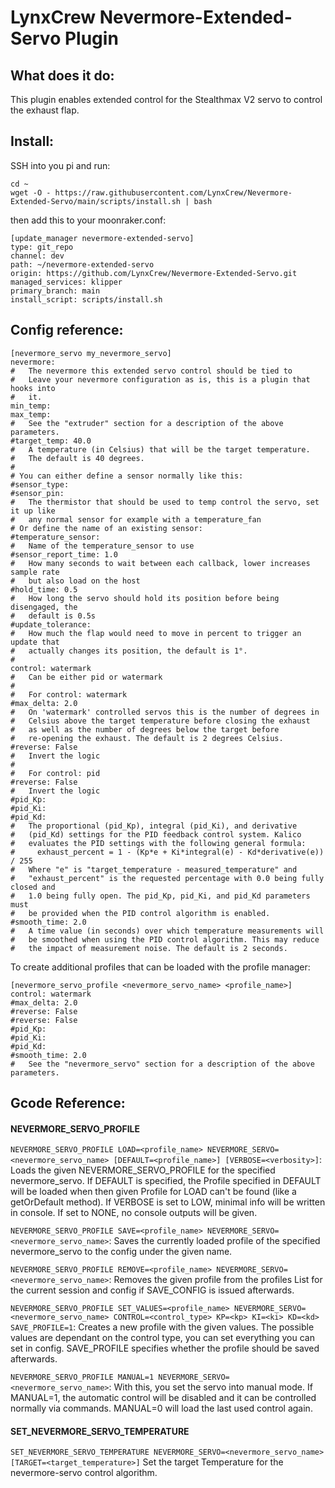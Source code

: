 # LynxCrew Nevermore-Extended-Servo Plugin

## What does it do:
This plugin enables extended control for the Stealthmax V2 servo to control the
exhaust flap.

## Install:
SSH into you pi and run:
```
cd ~
wget -O - https://raw.githubusercontent.com/LynxCrew/Nevermore-Extended-Servo/main/scripts/install.sh | bash
```

then add this to your moonraker.conf:
```
[update_manager nevermore-extended-servo]
type: git_repo
channel: dev
path: ~/nevermore-extended-servo
origin: https://github.com/LynxCrew/Nevermore-Extended-Servo.git
managed_services: klipper
primary_branch: main
install_script: scripts/install.sh
```

## Config reference:
```
[nevermore_servo my_nevermore_servo]
nevermore:
#   The nevermore this extended servo control should be tied to
#   Leave your nevermore configuration as is, this is a plugin that hooks into
#   it.
min_temp:
max_temp:
#   See the "extruder" section for a description of the above parameters.
#target_temp: 40.0
#   A temperature (in Celsius) that will be the target temperature.
#   The default is 40 degrees.
#
# You can either define a sensor normally like this:
#sensor_type:
#sensor_pin:
#   The thermistor that should be used to temp control the servo, set it up like
#   any normal sensor for example with a temperature_fan
# Or define the name of an existing sensor:
#temperature_sensor:
#   Name of the temperature_sensor to use
#sensor_report_time: 1.0
#   How many seconds to wait between each callback, lower increases sample rate
#   but also load on the host
#hold_time: 0.5
#   How long the servo should hold its position before being disengaged, the
#   default is 0.5s
#update_tolerance: 
#   How much the flap would need to move in percent to trigger an update that
#   actually changes its position, the default is 1°.
#
control: watermark
#   Can be either pid or watermark
#
#   For control: watermark
#max_delta: 2.0
#   On 'watermark' controlled servos this is the number of degrees in
#   Celsius above the target temperature before closing the exhaust
#   as well as the number of degrees below the target before
#   re-opening the exhaust. The default is 2 degrees Celsius.
#reverse: False
#   Invert the logic
#
#   For control: pid
#reverse: False
#   Invert the logic
#pid_Kp:
#pid_Ki:
#pid_Kd:
#   The proportional (pid_Kp), integral (pid_Ki), and derivative
#   (pid_Kd) settings for the PID feedback control system. Kalico
#   evaluates the PID settings with the following general formula:
#     exhaust_percent = 1 - (Kp*e + Ki*integral(e) - Kd*derivative(e)) / 255
#   Where "e" is "target_temperature - measured_temperature" and
#   "exhaust_percent" is the requested percentage with 0.0 being fully closed and
#   1.0 being fully open. The pid_Kp, pid_Ki, and pid_Kd parameters must
#   be provided when the PID control algorithm is enabled.
#smooth_time: 2.0
#   A time value (in seconds) over which temperature measurements will
#   be smoothed when using the PID control algorithm. This may reduce
#   the impact of measurement noise. The default is 2 seconds.
```

To create additional profiles that can be loaded with the profile manager:
```
[nevermore_servo_profile <nevermore_servo_name> <profile_name>]
control: watermark
#max_delta: 2.0
#reverse: False
#reverse: False
#pid_Kp:
#pid_Ki:
#pid_Kd:
#smooth_time: 2.0
#   See the "nevermore_servo" section for a description of the above parameters.
```

## Gcode Reference:
#### NEVERMORE_SERVO_PROFILE
`NEVERMORE_SERVO_PROFILE LOAD=<profile_name> NEVERMORE_SERVO=<nevermore_servo_name>
[DEFAULT=<profile_name>] [VERBOSE=<verbosity>]`:
Loads the given NEVERMORE_SERVO_PROFILE for the specified nevermore_servo.
If DEFAULT is specified, the Profile specified in DEFAULT will be loaded when
then given Profile for LOAD can't be found (like a getOrDefault method).
If VERBOSE is set to LOW, minimal info will be written in console.
If set to NONE, no console outputs will be given.

`NEVERMORE_SERVO_PROFILE SAVE=<profile_name> NEVERMORE_SERVO=<nevermore_servo_name>`:
Saves the currently loaded profile of the specified nevermore_servo to the config
under the given name.

`NEVERMORE_SERVO_PROFILE REMOVE=<profile_name> NEVERMORE_SERVO=<nevermore_servo_name>`:
Removes the given profile from the profiles List for the current session and config if SAVE_CONFIG is issued afterwards.

`NEVERMORE_SERVO_PROFILE SET_VALUES=<profile_name> NEVERMORE_SERVO=<nevermore_servo_name>
CONTROL=<control_type> KP=<kp> KI=<ki> KD=<kd> SAVE_PROFILE=1`:
Creates a new profile with the given values.
The possible values are dependant on the control type, you can set everything you can set in config.
SAVE_PROFILE specifies whether the profile should be saved afterwards.

`NEVERMORE_SERVO_PROFILE MANUAL=1 NEVERMORE_SERVO=<nevermore_servo_name>`:
With this, you set the servo into manual mode.
If MANUAL=1, the automatic control will be disabled and it can be controlled normally
via commands.
MANUAL=0 will load the last used control again.

#### SET_NEVERMORE_SERVO_TEMPERATURE
`SET_NEVERMORE_SERVO_TEMPERATURE NEVERMORE_SERVO=<nevermore_servo_name> [TARGET=<target_temperature>]`
Set the target Temperature for the nevermore-servo control algorithm.